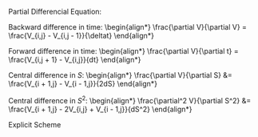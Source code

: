 Partial Differencial Equation:

Backward difference in time:
\begin{align*}
\frac{\partial V}{\partial V} = \frac{V_{i,j} - V_{i,j - 1}}{\deltat}
\end{align*}

Forward difference in time:
\begin{align*}
\frac{\partial V}{\partial t} = \frac{V_{i,j + 1} - V_{i,j}}{dt}
\end{align*}

Central difference in $S$:
\begin{align*}
\frac{\partial V}{\partial S} &= \frac{V_{i + 1,j} - V_{i - 1,j}}{2dS}
\end{align*}

Central difference in $S^2$:
\begin{align*}
\frac{\partial^2 V}{\partial S^2} &= \frac{V_{i + 1,j} - 2V_{i,j} + V_{i - 1,j}}{dS^2}
\end{align*}

Explicit Scheme

